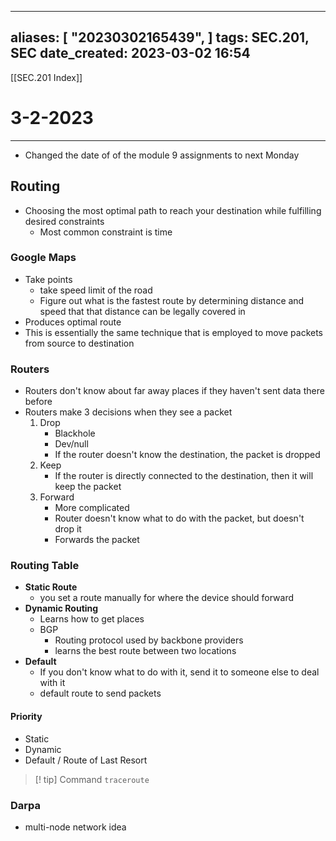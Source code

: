 
---
aliases: [ "20230302165439",  ]
tags: SEC.201, SEC
date_created: 2023-03-02 16:54
---
[[SEC.201 Index]]
# 3-2-2023
---
- Changed the date of of the module 9 assignments to next Monday

## Routing
- Choosing the most optimal path to reach your destination while fulfilling desired constraints
	- Most common constraint is time

### Google Maps
- Take points
	- take speed limit of the road
	- Figure out what is the fastest route by determining distance and speed that that distance can be legally covered in
- Produces optimal route
- This is essentially the same technique that is employed to move packets from source to destination

### Routers
- Routers don't know about far away places if they haven't sent data there before
- Routers make 3 decisions when they see a packet
	1. Drop
		- Blackhole
		- Dev/null
		- If the router doesn't know the destination, the packet is dropped
	2. Keep
		- If the router is directly connected to the destination, then it will keep the packet
	3. Forward
		- More complicated
		- Router doesn't know what to do with the packet, but doesn't drop it
		- Forwards the packet

### Routing Table
- **Static Route**
	- you set a route manually for where the device should forward 
- **Dynamic Routing**
	- Learns how to get places
	- BGP
		- Routing protocol used by backbone providers
		- learns the best route between two locations
- **Default**
	- If you don't know what to do with it, send it to someone else to deal with it
	- default route to send packets

#### Priority
- Static
- Dynamic
- Default / Route of Last Resort

>[! tip] Command
>`traceroute`

### Darpa
- multi-node network idea